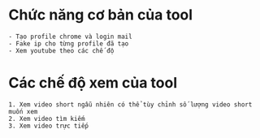 # Chức năng cơ bản của tool
```
- Tạo profile chrome và login mail
- Fake ip cho từng profile đã tạo
- Xem youtube theo các chế độ
```
# Các chế độ xem của tool
```
1. Xem video short ngẫu nhiên có thể tùy chỉnh số lượng video short muốn xem
2. Xem video tìm kiếm
3. Xem video trực tiếp

```